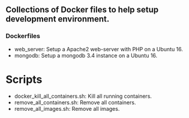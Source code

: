 ## Collections of Docker files to help setup development environment.

### Dockerfiles

* web_server: Setup a Apache2 web-server with PHP on a Ubuntu 16.
* mongodb: Setup a mongodb 3.4 instance on a Ubuntu 16.

# Scripts
* docker_kill_all_containers.sh: Kill all running containers.
* remove_all_containers.sh: Remove all containers.
* remove_all_images.sh: Remove all images.
